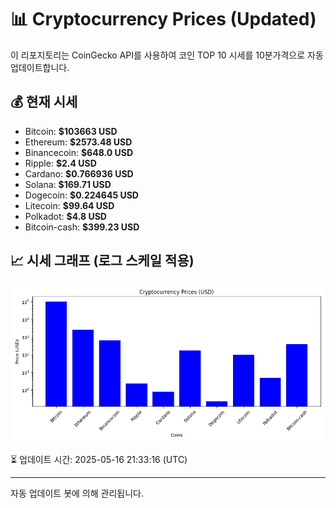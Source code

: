 
# 📊 Cryptocurrency Prices (Updated)

이 리포지토리는 CoinGecko API를 사용하여 코인 TOP 10 시세를 10분가격으로 자동 업데이트합니다.

## 💰 현재 시세
- Bitcoin: **$103663 USD**
- Ethereum: **$2573.48 USD**
- Binancecoin: **$648.0 USD**
- Ripple: **$2.4 USD**
- Cardano: **$0.766936 USD**
- Solana: **$169.71 USD**
- Dogecoin: **$0.224645 USD**
- Litecoin: **$99.64 USD**
- Polkadot: **$4.8 USD**
- Bitcoin-cash: **$399.23 USD**

## 📈 시세 그래프 (로그 스케일 적용)
![Crypto Prices](crypto_prices.png)

⏳ 업데이트 시간: 2025-05-16 21:33:16 (UTC)

---
자동 업데이트 봇에 의해 관리됩니다.
